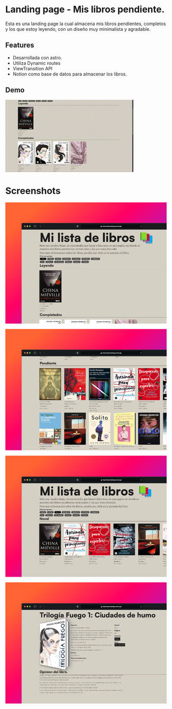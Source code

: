 
# Landing page - Mis libros pendiente.

Esta es una landing page la cual almacena mis libros pendientes, completos y los que estoy leyendo, con un diseño muy minimalista y agradable.

## Features

- Desarrollada con astro.
- Utiliza Dynamic routes 
- ViewTransition API
- Notion como base de datos para almacenar los libros.


## Demo

![](https://github.com/Jayslen/books-landing/blob/master/previews/Recording%202024-08-07%20203127.gif)

# Screenshots

![App Screenshot](https://github.com/Jayslen/books-landing/blob/master/previews/997shots_so.png)

![App Screenshot](https://github.com/Jayslen/books-landing/blob/master/previews/987shots_so.png)

![App Screenshot](https://github.com/Jayslen/books-landing/blob/master/previews/749shots_so.png)

![App Screenshot](https://github.com/Jayslen/books-landing/blob/master/previews/899shots_so.png)



